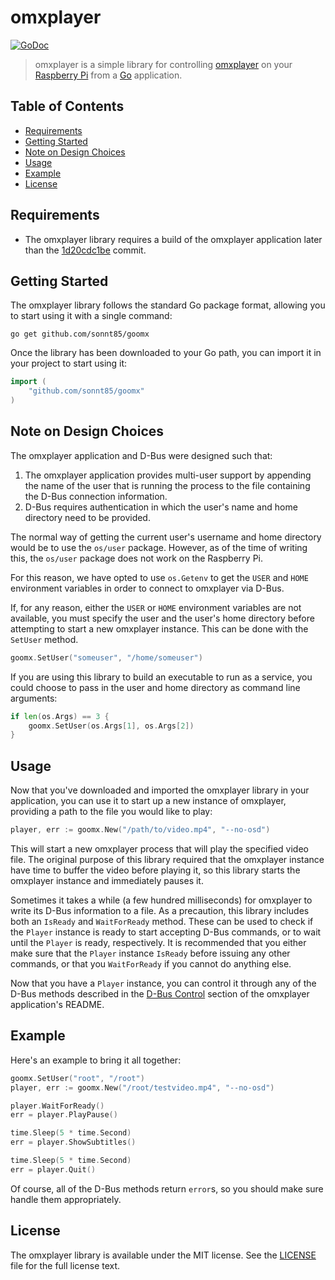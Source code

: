 omxplayer
=========

[![GoDoc](https://godoc.org/github.com/sonnt85/goomx?status.svg)](https://godoc.org/github.com/sonnt85/goomx)

> omxplayer is a simple library for controlling
> [omxplayer](https://github.com/popcornmix/omxplayer) on your
> [Raspberry Pi](http://www.raspberrypi.org/) from a
> [Go](https://golang.org/) application.


Table of Contents
-----------------

- [Requirements](#requirements)
- [Getting Started](#getting-started)
- [Note on Design Choices](#note-on-design-choices)
- [Usage](#usage)
- [Example](#example)
- [License](#license)


Requirements
------------

- The omxplayer library requires a build of the omxplayer application later than
  the [1d20cdc1be](https://github.com/popcornmix/omxplayer/commit/1d20cdc1be)
  commit.


Getting Started
---------------

The omxplayer library follows the standard Go package format, allowing you to
start using it with a single command:

    go get github.com/sonnt85/goomx

Once the library has been downloaded to your Go path, you can import it in your
project to start using it:

```go
import (
	"github.com/sonnt85/goomx"
)
```


Note on Design Choices
----------------------

The omxplayer application and D-Bus were designed such that:

1. The omxplayer application provides multi-user support by appending the name
  of the user that is running the process to the file containing the D-Bus
  connection information.
2. D-Bus requires authentication in which the user's name and home directory
  need to be provided.

The normal way of getting the current user's username and home directory would
be to use the `os/user` package. However, as of the time of writing this, the
`os/user` package does not work on the Raspberry Pi.

For this reason, we have opted to use `os.Getenv` to get the `USER` and `HOME`
environment variables in order to connect to omxplayer via D-Bus.

If, for any reason, either the `USER` or `HOME` environment variables are not
available, you must specify the user and the user's home directory before
attempting to start a new omxplayer instance. This can be done with the
`SetUser` method.

```go
goomx.SetUser("someuser", "/home/someuser")
```

If you are using this library to build an executable to run as a service, you
could choose to pass in the user and home directory as command line arguments:

```go
if len(os.Args) == 3 {
	goomx.SetUser(os.Args[1], os.Args[2])
}
```


Usage
-----

Now that you've downloaded and imported the omxplayer library in your
application, you can use it to start up a new instance of omxplayer, providing a
path to the file you would like to play:

```go
player, err := goomx.New("/path/to/video.mp4", "--no-osd")
```

This will start a new omxplayer process that will play the specified video file.
The original purpose of this library required that the omxplayer instance have
time to buffer the video before playing it, so this library starts the omxplayer
instance and immediately pauses it.

Sometimes it takes a while (a few hundred milliseconds) for omxplayer to write
its D-Bus information to a file. As a precaution, this library includes both an
`IsReady` and `WaitForReady` method. These can be used to check if the `Player`
instance is ready to start accepting D-Bus commands, or to wait until the
`Player` is ready, respectively. It is recommended that you either make sure
that the `Player` instance `IsReady` before issuing any other commands, or that
you `WaitForReady` if you cannot do anything else.

Now that you have a `Player` instance, you can control it through any of the
D-Bus methods described in the
[D-Bus Control](https://github.com/popcornmix/omxplayer#dbus-control) section
of the omxplayer application's README.


Example
-------

Here's an example to bring it all together:

```go
goomx.SetUser("root", "/root")
player, err := goomx.New("/root/testvideo.mp4", "--no-osd")

player.WaitForReady()
err = player.PlayPause()

time.Sleep(5 * time.Second)
err = player.ShowSubtitles()

time.Sleep(5 * time.Second)
err = player.Quit()
```

Of course, all of the D-Bus methods return `error`s, so you should make sure
handle them appropriately.


License
-------

The omxplayer library is available under the MIT license. See the
[LICENSE](https://github.com/sonnt85/goomx/blob/master/LICENSE) file for
the full license text.
